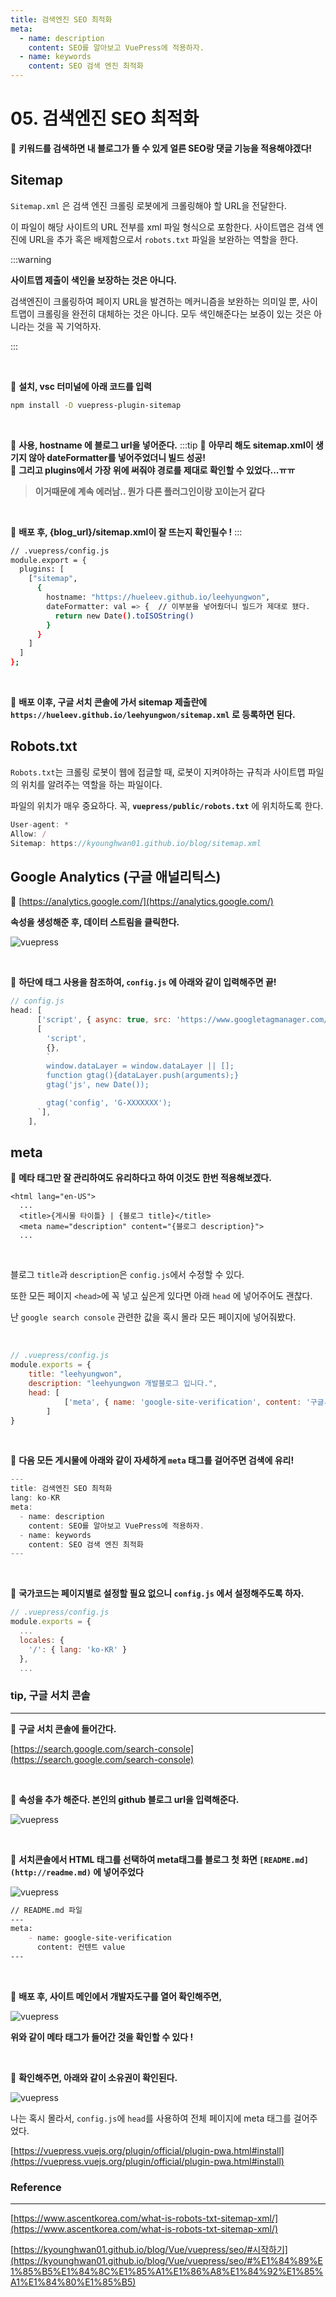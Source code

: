 ```yaml
---
title: 검색엔진 SEO 최적화
meta:
  - name: description
    content: SEO를 알아보고 VuePress에 적용하자.
  - name: keywords
    content: SEO 검색 엔진 최적화
---
```


# 05. 검색엔진 SEO 최적화

💖 **키워드를 검색하면 내 블로그가 뜰 수 있게 얼른 SEO랑 댓글 기능을 적용해야겠다!**

## Sitemap

`Sitemap.xml` 은 검색 엔진 크롤링 로봇에게 크롤링해야 할 URL을 전달한다.

이 파일이 해당 사이트의 URL 전부를 xml 파일 형식으로 포함한다. 사이트맵은 검색 엔진에 URL을 추가 혹은 배제함으로서 `robots.txt` 파일을 보완하는 역할을 한다.

:::warning

**사이트맵 제출이 색인을 보장하는 것은 아니다.**

검색엔진이 크롤링하여 페이지 URL을 발견하는 메커니즘을 보완하는 의미일 뿐, 사이트맵이 크롤링을 완전히 대체하는 것은 아니다. 모두 색인해준다는 보증이 있는 것은 아니라는 것을 꼭 기억하자.

:::

<br/>

📌 **설치, vsc 터미널에 아래 코드를 입력**

```bash
npm install -D vuepress-plugin-sitemap
```

<br/>

📌 **사용, hostname 에 블로그 url을 넣어준다.**
:::tip
💎 **아무리 해도 sitemap.xml이 생기지 않아 dateFormatter를 넣어주었더니 빌드 성공!** 
<br/>
💎 **그리고 plugins에서 가장 위에 써줘야 경로를 제대로 확인할 수 있었다...ㅠㅠ**
<br/>
>**이거때문에 계속 에러남.. 뭔가 다른 플러그인이랑 꼬이는거 같다**
<br/>

💎 **배포 후, {blog_url}/sitemap.xml이 잘 뜨는지 확인필수 !**
:::
```bash
// .vuepress/config.js
module.export = {
  plugins: [
    ["sitemap",
      {
        hostname: "https://hueleev.github.io/leehyungwon",
        dateFormatter: val => {  // 이부분을 넣어줬더니 빌드가 제대로 됐다.
          return new Date().toISOString()
        }
      }
    ]
  ]
};
```

<br/>

📌 **배포 이후, 구글 서치 콘솔에 가서 sitemap 제출란에 `https://hueleev.github.io/leehyungwon/sitemap.xml` 로 등록하면 된다.**

## Robots.txt

`Robots.txt`는 크롤링 로봇이 웹에 접글할 때, 로봇이 지켜야하는 규칙과 사이트맵 파일의 위치를 알려주는 역할을 하는 파일이다. 

파일의 위치가 매우 중요하다. 꼭, **`vuepress/public/robots.txt`** 에 위치하도록 한다.

```jsx
User-agent: *
Allow: /
Sitemap: https://kyounghwan01.github.io/blog/sitemap.xml
```

## Google Analytics (구글 애널리틱스)

📌 [https://analytics.google.com/](https://analytics.google.com/) 

**속성을 생성해준 후, 데이터 스트림을 클릭한다.**

![vuepress](../.vuepress/public/img/vuepress/05/0.png)

<br/>

📌 **하단에 태그 사용을 참조하여,  `config.js` 에 아래와 같이 입력해주면 끝!**

```jsx
// config.js
head: [
      ['script', { async: true, src: 'https://www.googletagmanager.com/gtag/js?id=G-XXXXX' }],
      [
        'script',
        {},
        `
        window.dataLayer = window.dataLayer || [];
        function gtag(){dataLayer.push(arguments);}
        gtag('js', new Date());

        gtag('config', 'G-XXXXXXX');
      `],
    ],
```

## meta

📌 **메타 태그만 잘 관리하여도 유리하다고 하여 이것도 한번 적용해보겠다.**

```basic
<html lang="en-US">
  ...
  <title>{게시물 타이틀} | {블로그 title}</title>
  <meta name="description" content="{블로그 description}">
  ...
```

<br/>

블로그 `title`과 `description`은 `config.js`에서 수정할 수 있다.

또한 모든 페이지 `<head>`에 꼭 넣고 싶은게 있다면 아래 `head` 에 넣어주어도 괜찮다.

난 `google search console` 관련한 값을 혹시 몰라 모든 페이지에 넣어줘봤다.

<br/>

```jsx
// .vuepress/config.js
module.exports = {
    title: "leehyungwon",
    description: "leehyungwon 개발블로그 입니다.",
    head: [
			['meta', { name: 'google-site-verification', content: '구글서치콘솔값' }],
		]
}
```

<br/>

📌 **다음 모든 게시물에 아래와 같이 자세하게 `meta` 태그를 걸어주면 검색에 유리!**

```jsx
---
title: 검색엔진 SEO 최적화
lang: ko-KR
meta:
  - name: description
    content: SEO를 알아보고 VuePress에 적용하자.
  - name: keywords
    content: SEO 검색 엔진 최적화
---
```
<br/>

📌 **국가코드는 페이지별로 설정할 필요 없으니 `config.js` 에서 설정해주도록 하자.**

```jsx
// .vuepress/config.js
module.exports = {
  ...
  locales: {
    '/': { lang: 'ko-KR' }
  },
  ...
```

### tip, 구글 서치 콘솔

---

📌 **구글 서치 콘솔에 들어간다.** 

[https://search.google.com/search-console](https://search.google.com/search-console)

<br/>

📌 **속성을 추가 해준다.  본인의 github 블로그 url을 입력해준다.**

![vuepress](../.vuepress/public/img/vuepress/05/1.png)

<br/>

📌 **서치콘솔에서 HTML 태그를 선택하여 meta태그를 블로그 첫 화면 `[README.md](http://readme.md)` 에 넣어주었다**

![vuepress](../.vuepress/public/img/vuepress/05/2.png)

```markdown
// README.md 파일
---
meta:
    - name: google-site-verification
      content: 컨텐트 value
---
```

<br/>

📌 **배포 후, 사이트 메인에서 개발자도구를 열어 확인해주면,**

![vuepress](../.vuepress/public/img/vuepress/05/3.png)

**위와 같이 메타 태그가 들어간 것을 확인할 수 있다 !**

<br/>

📌 **확인해주면, 아래와 같이 소유권이 확인된다.**

![vuepress](../.vuepress/public/img/vuepress/05/4.png)

나는 혹시 몰라서, `config.js`에 `head`를 사용하여 전체 페이지에 meta 태그를 걸어주었다.

[https://vuepress.vuejs.org/plugin/official/plugin-pwa.html#install](https://vuepress.vuejs.org/plugin/official/plugin-pwa.html#install)

### Reference

---

[https://www.ascentkorea.com/what-is-robots-txt-sitemap-xml/](https://www.ascentkorea.com/what-is-robots-txt-sitemap-xml/)

[https://kyounghwan01.github.io/blog/Vue/vuepress/seo/#시작하기](https://kyounghwan01.github.io/blog/Vue/vuepress/seo/#%E1%84%89%E1%85%B5%E1%84%8C%E1%85%A1%E1%86%A8%E1%84%92%E1%85%A1%E1%84%80%E1%85%B5)